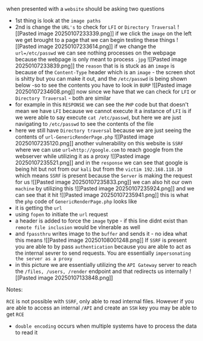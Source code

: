 
when presented with a `website` should be asking two questions
- 1st thing is look at the `image paths`
- 2nd is change the `URL's` to check for `LFI` or `Directory Traversal`
![[Pasted image 20250107233339.png]]
if we click the `image` on the left we get brought to a page that we can begin testing these things
![[Pasted image 20250107233614.png]]
if we change the `url=/etc/passwd` we can see nothing processes on the webpage because the webpage is only meant to process `.jpg`
![[Pasted image 20250107233839.png]]
the `reason` that is is stuck as an `image` is because of the `Content-Type` header which is an `image` - the screen shot is shitty but you can make it out, and the `/etc/passwd` is being shown below -so to see the contents you have to look in `BURP`
![[Pasted image 20250107234608.png]]
now since we have that we can check for `LFI` or `Directory Traversal` - both are similar 
- for example in this `RESPONSE` we can see the `PHP` code but that doesn't mean we have `LFI` because we cannot execute it a instance of `LFI` is if we were able to say execute `cat /etc/passwd`, but here we are just navigating to `/etc/passwd` to see the contents of the file
- here we still have `Directory traversal` because we are just seeing the contents of `url-GenericRenderPage.php`
![[Pasted image 20250107235120.png]]
another vulnerability on this website is `SSRF` where we can use `url=http://google.com` to reach google from the webserver while utilizing it as a proxy
![[Pasted image 20250107235521.png]]
and in the `response` we can see that google is being hit but not from our `kali` but from the `victim 192.168.118.10` which means `SSRF` is present because the `Server` is making the request for us
![[Pasted image 20250107235833.png]]
we can also hit our own `machine` by utilizing this
![[Pasted image 20250107235924.png]]
and we can see that it hit
![[Pasted image 20250107235941.png]]
this is what the `php` code of `GenericRenderPage.php` looks like
- it is getting the `url`
- using `fopen` to initiate the `url` request 
- a header is added to force the `image` type - if this line didnt exist than `remote file inclusion` would be vlnerable as well
- and `fpassthru` writes image to the `buffer` and sends it - no idea what this means
![[Pasted image 20250108001248.png]]
If `SSRF` is present you are able to by pass `authentication` because you are able to act as the internal sevrer to send requests. You are essentially `impersonating the server as a proxy`
 - in this picture we are essentially utilizing the `API Gateway` server to reach the `/files, /users, /render` endpoint and that redirects us internally
![[Pasted image 20250107133848.png]]

Notes:

`RCE` is not possible with `SSRF`, only able to read internal files. However if you are able to access an internal `/API` and create an `SSH` key you may be able to get `RCE`
- `double encoding` occurs when multiple systems have to process the data to read it 